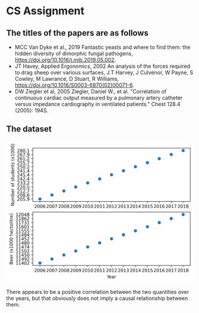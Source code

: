# CS Assignment
## The titles of the papers are as follows
+ MCC Van Dyke et al., 2019
    Fantastic yeasts and where to find them: the hidden diversity of dimorphic fungal pathogens,
    https://doi.org/10.1016/j.mib.2019.05.002.
+ JT Havey, Applied Ergonomics, 2002
    An analysis of the forces required to drag sheep over various surfaces,
    J.T Harvey, J Culvenor, W Payne, S Cowley, M Lawrance, D Stuart, R Williams,
    https://doi.org/10.1016/S0003-6870(02)00071-6.
+ DW Ziegler et al, 2005
    Ziegler, Daniel W., et al. "Correlation of continuous cardiac output measured by a pulmonary artery catheter versus impedance cardiography in ventilated patients." Chest 128.4 (2005): 194S.

## The dataset
![The small dataset visualized.](plot.png)

There appears to be a positive correlation between the two quantities over the years, but that obviously does not imply a causal relationship between them.

